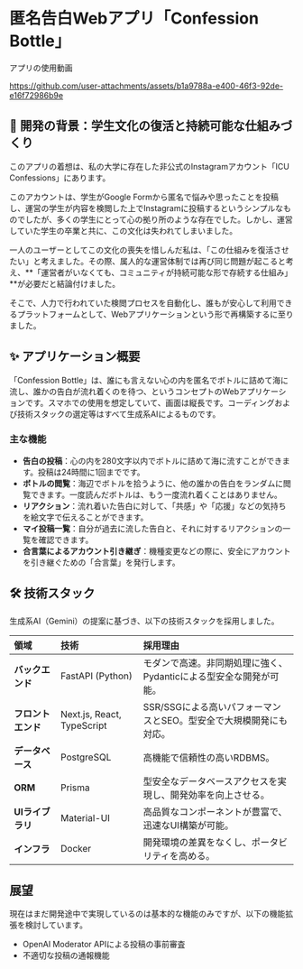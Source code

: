 # 匿名告白Webアプリ「Confession Bottle」
アプリの使用動画

https://github.com/user-attachments/assets/b1a9788a-e400-46f3-92de-e16f72986b9e




## 🌱 開発の背景：学生文化の復活と持続可能な仕組みづくり

このアプリの着想は、私の大学に存在した非公式のInstagramアカウント「ICU Confessions」にあります。

このアカウントは、学生がGoogle Formから匿名で悩みや思ったことを投稿し、運営の学生が内容を検閲した上でInstagramに投稿するというシンプルなものでしたが、多くの学生にとって心の拠り所のような存在でした。しかし、運営していた学生の卒業と共に、この文化は失われてしまいました。

一人のユーザーとしてこの文化の喪失を惜しんだ私は、「この仕組みを復活させたい」と考えました。その際、属人的な運営体制では再び同じ問題が起こると考え、**「運営者がいなくても、コミュニティが持続可能な形で存続する仕組み」**が必要だと結論付けました。

そこで、人力で行われていた検閲プロセスを自動化し、誰もが安心して利用できるプラットフォームとして、Webアプリケーションという形で再構築するに至りました。

## ✨ アプリケーション概要

「Confession Bottle」は、誰にも言えない心の内を匿名でボトルに詰めて海に流し、誰かの告白が流れ着くのを待つ、というコンセプトのWebアプリケーションです。スマホでの使用を想定していて、画面は縦長です。コーディングおよび技術スタックの選定等はすべて生成系AIによるものです。


### 主な機能

- **告白の投稿**：心の内を280文字以内でボトルに詰めて海に流すことができます。投稿は24時間に1回までです。
- **ボトルの閲覧**：海辺でボトルを拾うように、他の誰かの告白をランダムに閲覧できます。一度読んだボトルは、もう一度流れ着くことはありません。
- **リアクション**：流れ着いた告白に対して、「共感」や「応援」などの気持ちを絵文字で伝えることができます。
- **マイ投稿一覧**：自分が過去に流した告白と、それに対するリアクションの一覧を確認できます。
- **合言葉によるアカウント引き継ぎ**：機種変更などの際に、安全にアカウントを引き継ぐための「合言葉」を発行します。

## 🛠️ 技術スタック

生成系AI（Gemini）の提案に基づき、以下の技術スタックを採用しました。

| 領域 | 技術 | 採用理由 |
| :--- | :--- | :--- |
| **バックエンド** | FastAPI (Python) | モダンで高速。非同期処理に強く、Pydanticによる型安全な開発が可能。 |
| **フロントエンド**| Next.js, React, TypeScript | SSR/SSGによる高いパフォーマンスとSEO。型安全で大規模開発にも対応。 |
| **データベース** | PostgreSQL | 高機能で信頼性の高いRDBMS。 |
| **ORM** | Prisma | 型安全なデータベースアクセスを実現し、開発効率を向上させる。 |
| **UIライブラリ** | Material-UI | 高品質なコンポーネントが豊富で、迅速なUI構築が可能。 |
| **インフラ** | Docker | 開発環境の差異をなくし、ポータビリティを高める。 |

## 展望

現在はまだ開発途中で実現しているのは基本的な機能のみですが、以下の機能拡張を検討しています。

- OpenAI Moderator APIによる投稿の事前審査
- 不適切な投稿の通報機能
